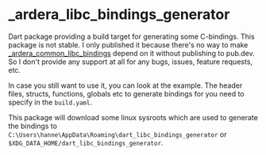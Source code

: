 # _ardera_libc_bindings_generator

Dart package providing a build target for generating some C-bindings.
This package is not stable. I only published it because there's no way
to make [_ardera_common_libc_bindings](https://pub.dev/packages/_ardera_common_libc_bindings) 
depend on it without publishing to pub.dev. So I don't provide any support at all for any bugs, issues, feature requests, etc.

In case you still want to use it, you can look at the example.
The header files, structs, functions, globals etc to generate bindings for you need to specify in the `build.yaml`.

This package will download some linux sysroots which are used to generate the bindings to `C:\Users\hanne\AppData\Roaming\dart_libc_bindings_generator` or `$XDG_DATA_HOME/dart_libc_bindings_generator`.